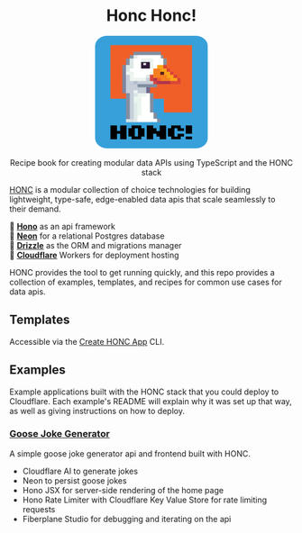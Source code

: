 <div align="center">
  <h1>Honc Honc!</h1>
  <img src="https://github.com/brettimus/honc-it-like-its-hot/blob/8f49e07f6161267c93711c48b8f9c40aa571fc83/assets/honc.png" width="200" height="200" />
</div>

<p align="center">
    Recipe book for creating modular data APIs using TypeScript and the HONC stack
</p>

[HONC](https://honc.dev) is a modular collection of choice technologies for building lightweight, type-safe, edge-enabled data apis that scale seamlessly to their demand.

  🪿 **[Hono](https://hono.dev)** as an api framework  
  🪿 **[Neon](https://neon.tech)** for a relational Postgres database  
  🪿 **[Drizzle](https://orm.drizzle.team/)** as the ORM and migrations manager  
  🪿 **[Cloudflare](https://workers.cloudflare.com/)** Workers for deployment hosting  

HONC provides the tool to get running quickly, and this repo provides a collection of examples, templates, and recipes for common use cases for data apis.

## Templates

Accessible via the [Create HONC App](https://github.com/fiberplane/create-honc-app) CLI.

## Examples

Example applications built with the HONC stack that you could deploy to Cloudflare. Each example's README will explain why it was set up that way, as well as giving instructions on how to deploy.

### [Goose Joke Generator](./examples/goose-joke-generator)

A simple goose joke generator api and frontend built with HONC.

- Cloudflare AI to generate jokes
- Neon to persist goose jokes
- Hono JSX for server-side rendering of the home page
- Hono Rate Limiter with Cloudflare Key Value Store for rate limiting requests
- Fiberplane Studio for debugging and iterating on the api

<!-- ## Recipes

Recipes for common use cases for data apis, including:

- [Authentication](./recipes/authentication)
- [Rate Limiting](./recipes/rate-limiting)
- [R2 Object Storage](./recipes/r2-object-storage)
- [WebSockets with Durable Objects](./recipes/durable-objects)
- [Scheduled Jobs](./recipes/scheduled-jobs) -->
